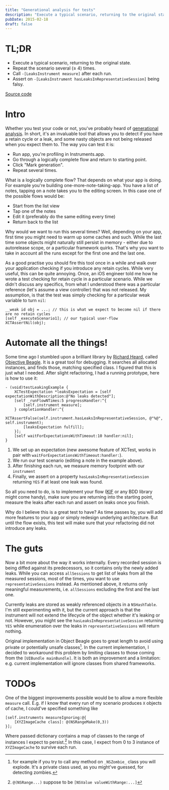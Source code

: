 ```yaml
---
title: "Generational analysis for tests"
description: "Execute a typical scenario, returning to the original state. Repeat the scenario several (≥ 4) times. Call -[LeaksInstrument measure] after each run. Assert on -[LeaksInstrument hasLeaksInRepresentativeSession] being falsy."
pubDate: 2015-02-18
draft: false
---
```


# TL;DR

* Execute a typical scenario, returning to the original state.
* Repeat the scenario several (≥ 4) times. 
* Call `-[LeaksInstrument measure]` after each run.
* Assert on `-[LeaksInstrument hasLeaksInRepresentativeSession]` being falsy.

[Source code](https://github.com/NSFW-Objective-C/Generational-Analysis)

# Intro

Whether you test your code or not, you've probably heard of [generational analysis](https://developer.apple.com/library/ios/recipes/Instruments_help_articles/FindingAbandonedMemory/FindingAbandonedMemory.html). In short, it's an invaluable tool that allows you to detect if you have a retain cycle or a leak, and some nasty objects are not being released when you expect them to. The way you can test it is:

* Run app, you're profiling in Instruments.app.
* Go through a logically complete flow and return to starting point.
* Click "Mark generation".
* Repeat several times.

What is a logically complete flow? That depends on what your app is doing. For example you're building one-more-note-taking-app. You have a list of notes, tapping on a note takes you to the editing screen. In this case one of the possible flows would be:

* Start from the list view
* Tap one of the notes
* Edit it (preferably do the same editing every time)
* Return back to the list

Why would we want to run this several times? Well, depending on your app, first time you might need to warm up some caches and such. While the last time some objects might naturally still persist in memory - either due to autorelease scope, or a particular framework quirks. That's why you want to take in account all the runs except for the first one and the last one.

As a good practise you should fire this tool once in a while and walk over your application checking if you introduce any retain cycles. While very useful, this can be quite annoying. Once, an iOS engineer told me how he wrote a test checking for retain cycle in a particular scenario. While we didn't discuss any specifics, from what I understood there was a particular reference (let's assume a view controller) that was not released. My assumption, is that the test was simply checking for a particular weak variable to turn `nil`:

```objc
__weak id obj = ...; // this is what we expect to become nil if there are no retain cycles
[self _executeScenario1]; // our typical user-flow
XCTAssertNil(obj);
```

# Automate all the things!

Some time ago I stumbled upon a brilliant library by [Richard Heard](http://rheard.com/blog/), called [Objective Beagle](https://github.com/heardrwt/RHObjectiveBeagle). It is a great tool for debugging. It searches all allocated instances, and finds those, matching specified class. I figured that this is just what I needed. After slight refactoring, I had a running prototype, here is how to use it:

```objc
- (void)testLeakingExample {
    XCTestExpectation *leaksExpectation = [self expectationWithDescription:@"No leaks detected"];
    [self _runFlowNTimes:5 progressHandler:^{
        [self.instrument measure];
    } completionHandler:^{
        XCTAssertFalse(self.instrument.hasLeaksInRepresentativeSession, @"%@", self.instrument);
        [leaksExpectation fulfill];
    }];
    [self waitForExpectationsWithTimeout:10 handler:nil];
}
```

1. We set up an expectation (new awesome feature of XCTest, works in pair with `waitForExpectationsWithTimeout:handler:`).
2. We run our test scenario (editing a note in the example above).
3. After finishing each run, we measure memory footprint with our `instrument`
4. Finally, we assert on a property `hasLeaksInRepresentativeSession` returning `YES` if at least one leak was found.

So all you need to do, is to implement your flow ([KIF](https://github.com/kif-framework/KIF) or any BDD library might come handy), make sure you are returning into the starting point, measure the leaks after each run and assert on leaks once you finish.

Why do I believe this is a great test to have? As time passes by, you will add more features to your app or simply redesign underlying architecture. But until the flow exists, this test will make sure that your refactoring did not introduce any leaks.

# The guts

Now a bit more about the way it works internally. Every recorded session is being diffed against its predecessors, so it contains only the newly added leaks. While you can access `allSessions` to get list of leaks from all the measured sessions, most of the times, you want to use `representativeSessions` instead. As mentioned above, it returns only meaningful measurements, i.e. `allSessions` excluding the first and the last one.

Currently leaks are stored as weakly referenced objects in a `NSHashTable`. I'm still experimenting with it, but the current approach is that the instrument will not extend the lifecycle of the object whether it's leaking or not. However, you might see the `hasLeaksInRepresentativeSession` returning `YES` while enumeration over the leaks in `representativeSessions` will return nothing.

Original implementation in Object Beagle goes to great length to avoid using private or potentially unsafe classes[^1]. In the current implementation, I decided to workaround this problem by limiting classes to those coming from the `[UIBundle mainBundle]`. It is both an improvement and a limitation: e.g. current implementation will ignore classes from shared frameworks.

# TODOs

One of the biggest improvements possible would be to allow a more flexible `measure` call. E.g. if I know that every run of my scenario produces `X` objects of cache, I could've specified something like

```objc
[self.instruments measureIgnoring:@{ 
	[XYZImageCache class]: @(NSRangeMake(0,3)) 
}];
```

Where passed dictionary contains a map of classes to the range of instances I expect to persist.[^2] In this case, I expect from 0 to 3 instance of `XYZImageCache` to survive each run.


[^1]: for example if you try to call any method on `_NSZombie_` class you will explode. It's a private class used, as you might've guessed, for detecting zombies.

[^2]: `@(NSRange...)` suppose to be `[NSValue valueWithRange:...]`